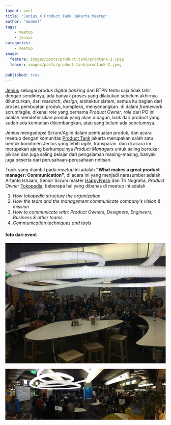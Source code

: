 ```yaml
---
layout: post
title: "Jenius X Product Tank Jakarta Meetup"
author: "dedenf"
tags:
    - meetup
    - jenius
categories:
    - meetup
image:
  feature: images/posts/product-tank/prodtank-2.jpeg
  teaser: images/posts/product-tank/prodtank-2.jpeg
  
published: true
---
```


[Jenius](https://www.jenius.com) sebagai produk _digital banking_ dari BTPN tentu saja tidak lahir dengan sendirinya, ada banyak proses yang dilakukan sebelum akhirnya diluncurkan, dari _research_, _design_, arsitektur sistem, semua itu bagian dari proses pembuatan produk, kompleks, menyenangkan. di dalam _framework_ scrum/agile, dikenal _role_ yang bernama _Product Owner_, _role_ dari PO ini adalah mendefinisikan produk yang akan dibagun, baik dari product yang sudah ada kemudian dikembangkan, atau yang belum ada sebelumnya.

Jenius mengadopsi Scrum/Agile dalam pembuatan produk, dan acara meetup dengan komunitas [Product Tank](http://www.producttank.com) jakarta merupakan salah satu bentuk komitmen Jenius yang lebih _agile_, transparan. dan di acara ini merupakan ajang berkumpulnya _Product Managers_ untuk saling bertukar pikiran dan juga saling belajar dari pengalaman masing-masing, banyak juga peserta dari perusahaan-perusahaan rintisan. 
<!-- more -->
Topik yang diambil pada _meetup_ ini adalah **"What makes a great product manager: Communication"**, di acara ini yang menjadi narasumber adalah Artanto Ishaam, Senior Scrum master [HappyFresh](https://www.happyfresh.id/) dan Tri Nugraha, _Product Owner_ [Tokopedia](https://www.tokopedia.com/), beberapa hal yang dibahas di meetup ini adalah 

1. _How tokopedia structure the organization_
2. _How the team and the management communicate company’s vision & mission_
3. _How to communicate with: Product Owners, Designers, Engineers, Business & other teams_
4. _Communication techniques and tools_

#### foto dari event
[![](/images/posts/product-tank/prodtank.jpeg)](/images/posts/product-tank/prodtank.jpeg)

[![](/images/posts/product-tank/prodtank2.jpeg)](/images/posts/product-tank/prodtank2.jpeg)


